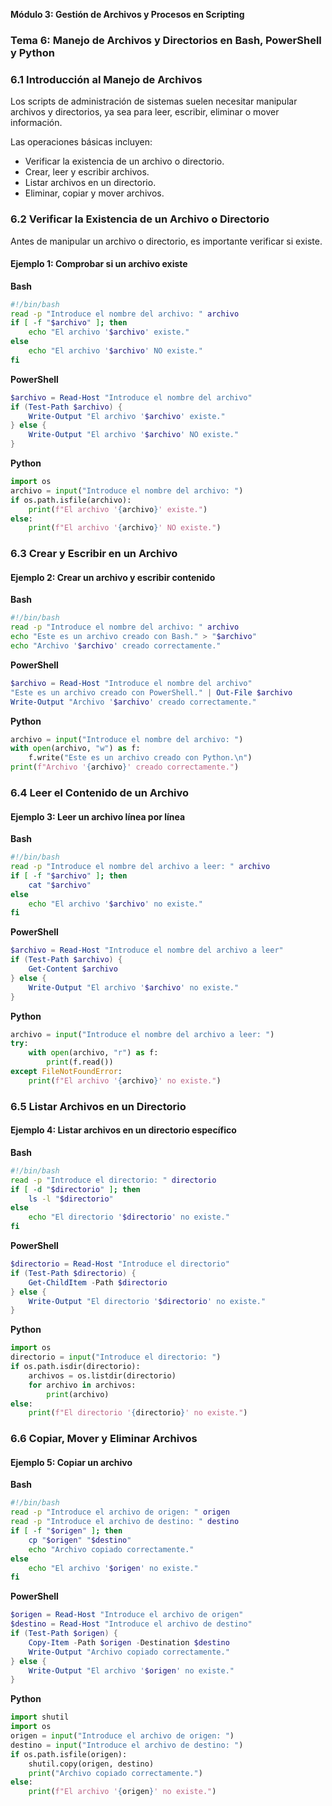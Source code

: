 **Módulo 3: Gestión de Archivos y Procesos en Scripting**

### **Tema 6: Manejo de Archivos y Directorios en Bash, PowerShell y Python**

### **6.1 Introducción al Manejo de Archivos**
Los scripts de administración de sistemas suelen necesitar manipular archivos y directorios, ya sea para leer, escribir, eliminar o mover información.

Las operaciones básicas incluyen:
- Verificar la existencia de un archivo o directorio.
- Crear, leer y escribir archivos.
- Listar archivos en un directorio.
- Eliminar, copiar y mover archivos.

### **6.2 Verificar la Existencia de un Archivo o Directorio**
Antes de manipular un archivo o directorio, es importante verificar si existe.

#### **Ejemplo 1: Comprobar si un archivo existe**

**Bash**
```bash
#!/bin/bash
read -p "Introduce el nombre del archivo: " archivo
if [ -f "$archivo" ]; then
    echo "El archivo '$archivo' existe."
else
    echo "El archivo '$archivo' NO existe."
fi
```

**PowerShell**
```powershell
$archivo = Read-Host "Introduce el nombre del archivo"
if (Test-Path $archivo) {
    Write-Output "El archivo '$archivo' existe."
} else {
    Write-Output "El archivo '$archivo' NO existe."
}
```

**Python**
```python
import os
archivo = input("Introduce el nombre del archivo: ")
if os.path.isfile(archivo):
    print(f"El archivo '{archivo}' existe.")
else:
    print(f"El archivo '{archivo}' NO existe.")
```

### **6.3 Crear y Escribir en un Archivo**

#### **Ejemplo 2: Crear un archivo y escribir contenido**

**Bash**
```bash
#!/bin/bash
read -p "Introduce el nombre del archivo: " archivo
echo "Este es un archivo creado con Bash." > "$archivo"
echo "Archivo '$archivo' creado correctamente."
```

**PowerShell**
```powershell
$archivo = Read-Host "Introduce el nombre del archivo"
"Este es un archivo creado con PowerShell." | Out-File $archivo
Write-Output "Archivo '$archivo' creado correctamente."
```

**Python**
```python
archivo = input("Introduce el nombre del archivo: ")
with open(archivo, "w") as f:
    f.write("Este es un archivo creado con Python.\n")
print(f"Archivo '{archivo}' creado correctamente.")
```

### **6.4 Leer el Contenido de un Archivo**

#### **Ejemplo 3: Leer un archivo línea por línea**

**Bash**
```bash
#!/bin/bash
read -p "Introduce el nombre del archivo a leer: " archivo
if [ -f "$archivo" ]; then
    cat "$archivo"
else
    echo "El archivo '$archivo' no existe."
fi
```

**PowerShell**
```powershell
$archivo = Read-Host "Introduce el nombre del archivo a leer"
if (Test-Path $archivo) {
    Get-Content $archivo
} else {
    Write-Output "El archivo '$archivo' no existe."
}
```

**Python**
```python
archivo = input("Introduce el nombre del archivo a leer: ")
try:
    with open(archivo, "r") as f:
        print(f.read())
except FileNotFoundError:
    print(f"El archivo '{archivo}' no existe.")
```

### **6.5 Listar Archivos en un Directorio**

#### **Ejemplo 4: Listar archivos en un directorio específico**

**Bash**
```bash
#!/bin/bash
read -p "Introduce el directorio: " directorio
if [ -d "$directorio" ]; then
    ls -l "$directorio"
else
    echo "El directorio '$directorio' no existe."
fi
```

**PowerShell**
```powershell
$directorio = Read-Host "Introduce el directorio"
if (Test-Path $directorio) {
    Get-ChildItem -Path $directorio
} else {
    Write-Output "El directorio '$directorio' no existe."
}
```

**Python**
```python
import os
directorio = input("Introduce el directorio: ")
if os.path.isdir(directorio):
    archivos = os.listdir(directorio)
    for archivo in archivos:
        print(archivo)
else:
    print(f"El directorio '{directorio}' no existe.")
```

### **6.6 Copiar, Mover y Eliminar Archivos**

#### **Ejemplo 5: Copiar un archivo**

**Bash**
```bash
#!/bin/bash
read -p "Introduce el archivo de origen: " origen
read -p "Introduce el archivo de destino: " destino
if [ -f "$origen" ]; then
    cp "$origen" "$destino"
    echo "Archivo copiado correctamente."
else
    echo "El archivo '$origen' no existe."
fi
```

**PowerShell**
```powershell
$origen = Read-Host "Introduce el archivo de origen"
$destino = Read-Host "Introduce el archivo de destino"
if (Test-Path $origen) {
    Copy-Item -Path $origen -Destination $destino
    Write-Output "Archivo copiado correctamente."
} else {
    Write-Output "El archivo '$origen' no existe."
}
```

**Python**
```python
import shutil
import os
origen = input("Introduce el archivo de origen: ")
destino = input("Introduce el archivo de destino: ")
if os.path.isfile(origen):
    shutil.copy(origen, destino)
    print("Archivo copiado correctamente.")
else:
    print(f"El archivo '{origen}' no existe.")
```
